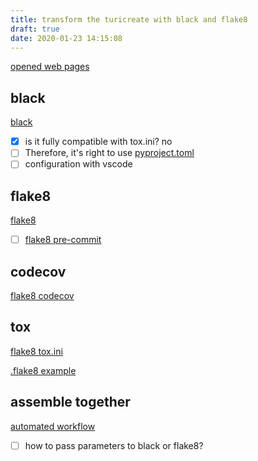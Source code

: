 ```yaml
---
title: transform the turicreate with black and flake8
draft: true
date: 2020-01-23 14:15:08
---
```


[opened web pages](https://www.one-tab.com/page/GUff1fzOReqAnqF67guG4g)

## black

[black](https://github.com/psf/black)

- [x] is it fully compatible with tox.ini? no
- [ ] Therefore, it's right to use [pyproject.toml](https://github.com/psf/black#pyprojecttoml)
- [ ] configuration with vscode

## flake8

[flake8](https://github.com/PyCQA/flake8)

- [ ] [flake8 pre-commit](https://github.com/PyCQA/flake8/blob/master/.pre-commit-config.yaml)

## codecov

[flake8 codecov](https://github.com/PyCQA/flake8/blob/master/codecov.yml)

## tox

[flake8 tox.ini](https://github.com/PyCQA/flake8/blob/master/tox.ini)

[.flake8 example](https://gist.github.com/krnd/1f3fb6c05af365977e486c47cb7b4a72)

## assemble together

[automated workflow](https://ljvmiranda921.github.io/notebook/2018/06/21/precommits-using-black-and-flake8/)

- [ ] how to pass parameters to black or flake8?
